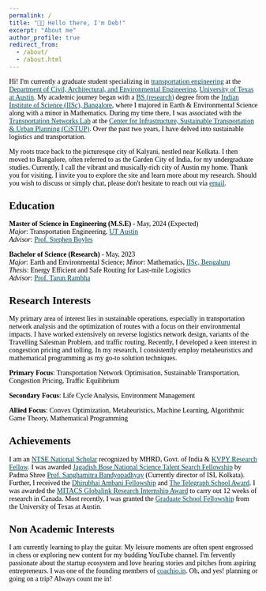 ```yaml
---
permalink: /
title: "👋🏼 Hello there, I'm Deb!"
excerpt: "About me"
author_profile: true
redirect_from: 
  - /about/
  - /about.html
---
```


<style>
    body {
        font-family: "Times New Roman", Times, serif;
        font-size: 14px;
        color: #000;
    }
    a {
        color: #014552; /* Dark blue color for links */
    }
    h1, h2, h3, h4, h5, h6 {
        margin-top: 24px;
        margin-bottom: 16px;
        font-weight: 600;
        line-height: 1.25;
    }
</style>

Hi! I'm currently a graduate student specializing in [transportation engineering](https://www.caee.utexas.edu/research/research-areas/transportation-engineering) at the [Department of Civil, Architectural, and Environmental Engineering](https://www.caee.utexas.edu/), [University of Texas at Austin](https://www.utexas.edu/). My academic journey began with a [BS (research)](https://ug.iisc.ac.in/) degree from the [Indian Institute of Science (IISc), Bangalore](https://iisc.ac.in/), where I majored in Earth & Environmental Science along with a minor in Mathematics. During my time there, I was associated with the [Transportation Networks Lab](http://civil.iisc.ernet.in/%7Etarunr/group.html) at the [Center for Infrastructure, Sustainable Transportation & Urban Planning (CiSTUP)](https://cistup.iisc.ac.in/). Over the past two years, I have delved into sustainable logistics and transportation.

My roots trace back to the picturesque city of Kalyani, nestled near Kolkata. I then moved to Bangalore, often referred to as the Garden City of India, for my undergraduate studies. Currently, I call the vibrant and musically-rich city of Austin my home. Thank you for visiting. I invite you to explore the site and learn more about my research. Should you wish to discuss or simply chat, please don't hesitate to reach out via [email](mailto:debojjalb@utexas.edu).

## Education

**Master of Science in Engineering (M.S.E)** - May, 2024 (Expected)  
*Major*: Transportation Engineering, [UT Austin](https://www.utexas.edu/)  
*Advisor*: [Prof. Stephen Boyles](https://sboyles.github.io/)

**Bachelor of Science (Research)** - May, 2023  
*Major*: Earth and Environmental Science; *Minor*: Mathematics, [IISc, Bengaluru](https://iisc.ac.in/)  
*Thesis*: Energy Efficient and Safe Routing for Last-mile Logistics  
*Advisor*: [Prof. Tarun Rambha](http://civil.iisc.ernet.in/%7Etarunr/)

## Research Interests

My primary area of interest lies in sustainable operations, especially in transportation network analysis and the optimization of routes with a focus on their environmental impacts. I have worked extensively on reverse logistics network design, variants of the Travelling Salesman Problem, and traffic routing. Recently, I developed a keen interest in congestion pricing and tolling. In my research, I consistently employ metaheuristics and mathematical programming as my go-to solution techniques.

**Primary Focus**: Transportation Network Optimisation, Sustainable Transportation, Congestion Pricing, Traffic Equilibrium

**Secondary Focus**: Life Cycle Analysis, Environment Management

**Allied Focus**: Convex Optimization, Metaheuristics, Machine Learning, Algorithmic Game Theory, Mathematical Programming

<!-- [Learn more about my research](Research.html) -->

## Achievements

I am an [NTSE National Scholar](https://ncert.nic.in/national-talent-examination.php) recognized by MHRD, Govt. of India & [KVPY Research Fellow](http://www.kvpy.iisc.ernet.in/main/about.htm). I was awarded [Jagadish Bose National Science Talent Search Fellowship](https://jbnsts.ac.in) by Padma Shree [Prof. Sanghamitra Bandyopadhyay](https://www.isical.ac.in/%7Esanghami/) (Currently director of ISI, Kolkata). Further, I received the [Dhirubhai Ambani Fellowship](https://das.reliancefoundation.org) and [The Telegraph School Award](https://www.youtube.com/watch?v=gjFi4Li04hE). I was awarded the [MITACS Globalink Research Internship Award](https://www.mitacs.ca/en/programs/globalink/globalink-research-internship) to carry out 12 weeks of research in Canada. Most recently, I was granted the [Graduate School Fellowship](https://gradschool.utexas.edu/finances/fellowships) from the University of Texas at Austin.


## Non Academic Interests

I am currently learning to play the guitar. My leisure moments are often spent engrossed in chess or exploring new content for my budding YouTube channel. I'm fervently passionate about the startup ecosystem and love hearing stories and pitches from aspiring entrepreneurs. I was one of the founding members of [coachio.in](https://play.google.com/store/apps/details?id=co.sansa.uyolx). Oh, and yes! planning or going on a trip? Always count me in!





<!-- ![Illustration of combining vision and language modalities](/images/image_to_text_vis.png){: .align-right width="300px"}
👨🏻‍💻 I'm a final year graduate student at the TU Berlin.

🔬 My research interests are in bridging vision and language modalities and Self-Supervised Learning!

📚 I'm currently working towards my Master's Thesis in the field of Vision-Language-Modelling.

📽️ I am also interested in assisting others on their path in the world of Machine Learning and academia.

# Selected Experience

## 🤖 Open Source Contributions
I have experience contributing to [Arena Bench](https://github.com/Arena-Rosnav) a large open-source project for robotic obstacle avoidance using Deep Reinforcement Learning.

Moreover, I have published a [respective paper](https://sudo-boris.github.io/publication/2022-Arena-Bench) at the IROS conference and in the Robotics and Automation Letters (RA-L) journal.

## 📜 Reimplementing and Reproducing Papers
I have experience with independent research. I have implemented the Reward Constrained Policy Optimization paper into stable-baselines3 PPO and reproduced the original results by running and tracking experiments.

To accompany this work, I have submitted a blog post to the **ICLR** Blogposts Track communicating the paper's theory and my results.

Feel free to look at my specific [portfolio entry](https://sudo-boris.github.io/portfolio/RCPPO/).

## 👨🏻‍🔬 Professional Experience
Currently I am working as a **Student Researcher** at the Reliable Multimodal AI Lab at the TU Darmstadt under the supervision of Prof. Marcus Rohrbach working on **Generative Video-Language Modelling**.
Additionally, I have professional experience working as an **Applied Machine Learning Student Researcher** at the Fraunhofer Heinrich Hertz Institute. \
There I worked on dynamic traffic flow forecasting using Graph Neural Networks.

## 📚 Teaching and Community Contributions
To further contribute to the Machine Learning community, I have a [YouTube](https://www.youtube.com/@borismeinardus) and [Medium](https://medium.com/@boris.meinardus) channel where I publish educational Machine Learning content.






 -->

